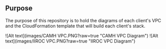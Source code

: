 Purpose
---
The purpose of this repository is to hold the diagrams of each client's VPC and the CloudFormation template that will build each client's stack.

![Alt text](images/CAMH VPC.PNG?raw=true "CAMH VPC Diagram")
![Alt text](images/IIROC VPC.PNG?raw=true "IIROC VPC Diagram")